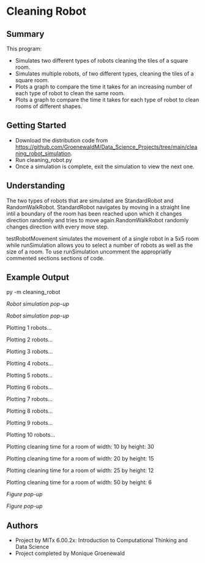 # Cleaning Robot

## Summary

This program:
* Simulates two different types of robots cleaning the tiles of a square room.
* Simulates multiple robots, of two different types, cleaning the tiles of a square room.
* Plots a graph to compare the time it takes for an increasing number of each type of robot to clean the same room.
* Plots a graph to compare the time it takes for each type of robot to clean rooms of different shapes.


## Getting Started

* Download the distribution code from https://github.com/GroenewaldM/Data_Science_Projects/tree/main/cleaning_robot_simulation.
* Run cleaning_robot.py
* Once a simulation is complete, exit the simulation to view the next one.

## Understanding

The two types of robots that are simulated are StandardRobot and RandomWalkRobot. StandardRobot navigates by moving in a straight line intil a boundary of the room has been reached upon which it changes direction randomly and tries to move again.RandomWalkRobot randomly changes direction with every move step.

testRobotMovement simulates the movement of a single robot in a 5x5 room while runSimulation allows you to select a number of robots as well as the size of a room.
To use runSimulation uncomment the appropriatly commented sections sections of code.

## Example Output

py -m cleaning_robot

*Robot simulation pop-up*

*Robot simulation pop-up*

Plotting 1 robots...

Plotting 2 robots...

Plotting 3 robots...

Plotting 4 robots...

Plotting 5 robots...

Plotting 6 robots...

Plotting 7 robots...

Plotting 8 robots...

Plotting 9 robots...

Plotting 10 robots...

Plotting cleaning time for a room of width: 10 by height: 30

Plotting cleaning time for a room of width: 20 by height: 15

Plotting cleaning time for a room of width: 25 by height: 12

Plotting cleaning time for a room of width: 50 by height: 6

*Figure pop-up*

*Figure pop-up*

## Authors

* Project by MITx 6.00.2x: Introduction to Computational Thinking and Data Science
* Project completed by Monique Groenewald
